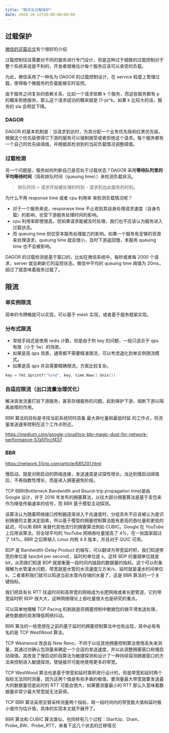 ```yaml
---
title: "限流与过载保护"
date: 2020-10-22T20:00:08+08:00
---
```


## 过载保护

[微信的这篇论文](https://arxiv.org/pdf/1806.04075.pdf)有个很好的介绍

过载控制往往需要对不同的服务进行专门设计，但是这种过于细致的过载控制对于整个系统来说是不利的，开发者很难估计每个服务应该可以承受的负载。

为此，微信采用了一种名为 DAGOR 的过载控制设计，在 service 粒度上管理过载，使得每个微服务的负载能被实时监控。

由于服务之间复杂的依赖关系，比如一个请求依赖 k 个服务，而这些服务都有 p 的概率拒绝服务，那么这个请求成功的概率就是 (1-p)^k。如果 k 比较大的话，服务的 sla 会明显下降。

### DAGOR

DAGOR 的基本机制是：当请求到达时，为其分配一个业务优先级和红黑优先级，根据这个优先级使得它下游的服务可以强制接受或者拒绝这个请求。每个服务都有一个自己的优先级阈值，并根据其检测到的当前负载情况调整阈值。

### 过载检测

另一个问题是，服务如何判断自己是否处于过载状态？DAGOR 采用**等待队列里的平均等待时间**（简称排队时间（queuing time））来检测负载状况。

> 排队时间 = 请求开始被处理的时刻 - 请求到达此服务的时刻。

为什么不用 response time 或者 cpu 利用率 来检测负载情况呢？

- 对于一个服务来说，responese time 不止收到其自身处理请求速度（自身负载）的影响，也受下游服务处理时间的影响。
- cpu 利用率即使很高，但如果请求能被及时处理，我们也不应该认为服务进入过载状态。
- 而 queuing time 则仅受本服务处理能力的影响。如果一个服务有足够的资源来处理请求，queuing time 就会很小，及时下游返回慢，本服务 queuing time 也不会被影响。

DAGOR 的过载检测是基于窗口的，比如在微信系统中，每秒或者每 2000 个请求，server 就会刷新它的监控状态。微信中平均的 queuing time 阈值为 20ms，超过了就意味着服务过载了。

## 限流

### 单实例限流

简单的令牌桶就可以实现，可以基于 mesh 实现，或者基于服务框架实现。

### 分布式限流

- 常规手段还是使用 redis 计数，但是由于热 key 的问题，一般只适合于 qps 有限（小于 1w）的场景。
- 如果是高 qps 场景，通常都不需要精准限流，可以考虑退化到单实例限流模式。
- 如果是高 qps 并且需要精确限流，方案比较复杂。

```go
key = fmt.Sprintf("%s%d", key, time.Now().Unix())
```

### 自适应限流（出口流量治理优化）

解决突发流量打挂下游服务，甚至存储服务的问题。起到保护下游，熔断下游以隔离故障的作用。

BBR 算法的目标是寻找当前系统同时具备 最大吞吐量和最低时延 的工作点，将流量发送速率控制在这个工作点附近。

https://medium.com/google-cloud/tcp-bbr-magic-dust-for-network-performance-57a5f1ccf437

### BBR

https://network.51cto.com/article/685201.html

慢启动，就是对刚启动的网络连接，发送速度是试探性增长。当达到慢启动阈值后，不再指数性增长，而是进入拥塞避免阶段。

TCP BBR(Bottleneck Bandwidth and Round-trip propagation time)是由 Google 设计，并于 2016 年发布的拥塞算法，以往大部分拥塞算法是基于丢包来作为降低传输速率的信号，而 BBR 基于模型主动探测。

该算法认为随着网络接口控制器逐渐进入千兆速度时，分组丢失不应该被认为是识别拥塞的主要决定因素，所以基于模型的拥塞控制算法能有更高的吞吐量和更低的延迟，可以用 BBR 来替代其他流行的拥塞算法例如 CUBIC。Google 在 YouTube 上应用该算法，将全球平均的 YouTube 网络吞吐量提高了 4%，在一些国家超过了 14%。BBR 之后移植入 Linux 内核 4.9 版本，并且对于 QUIC 可用。

BDP 是 Bandwidth-Delay Product 的缩写，可以翻译为带宽延时积，我们知道带宽的单位是 bps(bit per second)，延时的单位是 s，这样 BDP 的量纲单位就是 bit，从而我们知道 BDP 就是衡量一段时间内链路的数据量的指标。这个可以形象理解为水管灌水问题，带宽就是水管的水流速度立方米/s，延时就是灌水时间单位 s，二者乘积我们就可以知道当前水管内存储的水量了，这是 BBR 算法的一个关键指标。

我们把具有长 RTT 往返时间和高带宽的网络成为长肥网络或者长肥管道，它的带宽延时积 BDP 很大大，这种网络理论上吞吐量很大也是研究的重点。

可以简单地理解 TCP Pacing 机制就是将拥塞控制中数据包的做平滑发送处理，避免数据的突发降低网络抖动。

BBR 算法的一些思想在之前的基于延时的拥塞控制算法中也有出现，其中必有有名的是 TCP WestWood 算法。

TCP Westwood 改良自 New Reno，不同于以往其他拥塞控制算法使用丢失来测量，其通过对确认包测量来确定一个合适的发送速度，并以此调整拥塞窗口和慢启动阈值。其改良了慢启动阶段算法为敏捷探测和设计了一种持续探测拥塞窗口的方法来控制进入敏捷探测，使链接尽可能地使用更多的带宽。

TCP WestWood 算法也是基于带宽和延时乘积进行设计的，但是带宽和延时两个指标无法同时测量，因为这两个值是有些矛盾的极值，要测量最大带宽就要发送最大的数据量但是此时的 RTT 可能会很大，如果要测量最小的 RTT 那么久意味着数据量非常少最大带宽就无法获得。

TCP BBR 算法采用交替采样测量两个指标，取一段时间内的带宽极大值和延时极小值作为估计值，具体的实现本文就不展开了。

BBR 算法和 CUBIC 算法类似，也同样有几个过程：StartUp、Drain、Probe_BW、Probe_RTT，来看下这几个状态的迁移情况
